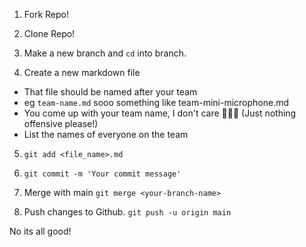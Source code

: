 1. Fork Repo!

2. Clone Repo!
3. Make a new branch and `cd` into branch.

4. Create a new markdown file
  - That file should be named after your team 
  - eg `team-name.md` sooo something like team-mini-microphone.md
  - You come up with your team name, I don't care 🤷🏾‍♂️ (Just nothing offensive please!)
  - List the names of everyone on the team

5. `git add <file_name>.md`

6. `git commit -m 'Your commit message'`

7. Merge with main `git merge <your-branch-name>`

8. Push changes to Github. `git push -u origin main`

No its all good!